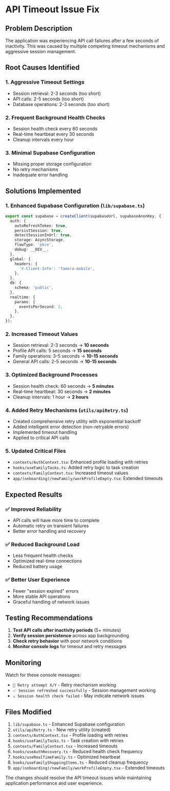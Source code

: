 # API Timeout Issue Fix

## Problem Description
The application was experiencing API call failures after a few seconds of inactivity. This was caused by multiple competing timeout mechanisms and aggressive session management.

## Root Causes Identified

### 1. **Aggressive Timeout Settings**
- Session retrieval: 2-3 seconds (too short)
- API calls: 2-5 seconds (too short)
- Database operations: 2-3 seconds (too short)

### 2. **Frequent Background Health Checks**
- Session health check every 60 seconds
- Real-time heartbeat every 30 seconds
- Cleanup intervals every hour

### 3. **Minimal Supabase Configuration**
- Missing proper storage configuration
- No retry mechanisms
- Inadequate error handling

## Solutions Implemented

### 1. **Enhanced Supabase Configuration** (`lib/supabase.ts`)
```typescript
export const supabase = createClient(supabaseUrl, supabaseAnonKey, {
  auth: {
    autoRefreshToken: true,
    persistSession: true,
    detectSessionInUrl: true,
    storage: AsyncStorage,
    flowType: 'pkce',
    debug: __DEV__,
  },
  global: {
    headers: {
      'X-Client-Info': 'famora-mobile',
    },
  },
  db: {
    schema: 'public',
  },
  realtime: {
    params: {
      eventsPerSecond: 2,
    },
  },
});
```

### 2. **Increased Timeout Values**
- Session retrieval: 2-3 seconds → **10 seconds**
- Profile API calls: 5 seconds → **15 seconds**
- Family operations: 3-5 seconds → **10-15 seconds**
- General API calls: 2-5 seconds → **10-15 seconds**

### 3. **Optimized Background Processes**
- Session health check: 60 seconds → **5 minutes**
- Real-time heartbeat: 30 seconds → **2 minutes**
- Cleanup intervals: 1 hour → **2 hours**

### 4. **Added Retry Mechanisms** (`utils/apiRetry.ts`)
- Created comprehensive retry utility with exponential backoff
- Added intelligent error detection (non-retryable errors)
- Implemented timeout handling
- Applied to critical API calls

### 5. **Updated Critical Files**
- `contexts/AuthContext.tsx`: Enhanced profile loading with retries
- `hooks/useFamilyTasks.ts`: Added retry logic to task creation
- `contexts/FamilyContext.tsx`: Increased timeout values
- `app/(onboarding)/newFamily/workProfileEmpty.tsx`: Extended timeouts

## Expected Results

### ✅ **Improved Reliability**
- API calls will have more time to complete
- Automatic retry on transient failures
- Better error handling and recovery

### ✅ **Reduced Background Load**
- Less frequent health checks
- Optimized real-time connections
- Reduced battery usage

### ✅ **Better User Experience**
- Fewer "session expired" errors
- More stable API operations
- Graceful handling of network issues

## Testing Recommendations

1. **Test API calls after inactivity periods** (5+ minutes)
2. **Verify session persistence** across app backgrounding
3. **Check retry behavior** with poor network conditions
4. **Monitor console logs** for timeout and retry messages

## Monitoring

Watch for these console messages:
- `🔄 Retry attempt X/Y` - Retry mechanism working
- `✅ Session refreshed successfully` - Session management working
- `⚠️ Session health check failed` - May indicate network issues

## Files Modified

1. `lib/supabase.ts` - Enhanced Supabase configuration
2. `utils/apiRetry.ts` - New retry utility (created)
3. `contexts/AuthContext.tsx` - Profile loading with retries
4. `hooks/useFamilyTasks.ts` - Task creation with retries
5. `contexts/FamilyContext.tsx` - Increased timeouts
6. `hooks/useAuthRecovery.ts` - Reduced health check frequency
7. `hooks/useRealTimeFamily.ts` - Optimized heartbeat
8. `hooks/useFamilyShoppingItems.ts` - Reduced cleanup frequency
9. `app/(onboarding)/newFamily/workProfileEmpty.tsx` - Extended timeouts

The changes should resolve the API timeout issues while maintaining application performance and user experience.







